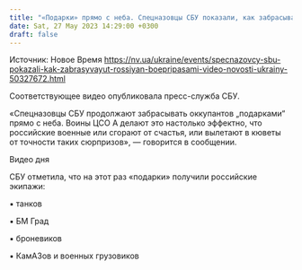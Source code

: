 ```yaml
---
title: "«Подарки» прямо с неба. Спецназовцы СБУ показали, как забрасывают оккупантов боеприпасами — видео"
date: Sat, 27 May 2023 14:29:00 +0300
draft: false
---
```

Источник: Новое Время https://nv.ua/ukraine/events/specnazovcy-sbu-pokazali-kak-zabrasyvayut-rossiyan-boepripasami-video-novosti-ukrainy-50327672.html


Соответствующее видео опубликовала пресс-служба СБУ.

«Спецназовцы СБУ продолжают забрасывать оккупантов „подарками“ прямо с неба. Воины ЦСО А делают это настолько эффектно, что российские военные или сгорают от счастья, или вылетают в кюветы от точности таких сюрпризов», — говорится в сообщении.

  Видео дня    

СБУ отметила, что на этот раз «подарки» получили российские экипажи:

▪ танков

▪ БМ Град

▪ броневиков

▪ КамАЗов и военных грузовиков
